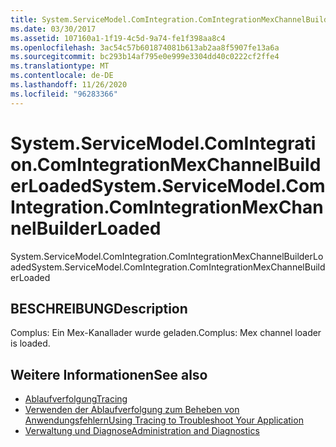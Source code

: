 ```yaml
---
title: System.ServiceModel.ComIntegration.ComIntegrationMexChannelBuilderLoaded
ms.date: 03/30/2017
ms.assetid: 107160a1-1f19-4c5d-9a74-fe1f398aa8c4
ms.openlocfilehash: 3ac54c57b601874081b613ab2aa8f5907fe13a6a
ms.sourcegitcommit: bc293b14af795e0e999e3304dd40c0222cf2ffe4
ms.translationtype: MT
ms.contentlocale: de-DE
ms.lasthandoff: 11/26/2020
ms.locfileid: "96283366"
---
```

# <a name="systemservicemodelcomintegrationcomintegrationmexchannelbuilderloaded"></a><span data-ttu-id="6b39b-102">System.ServiceModel.ComIntegration.ComIntegrationMexChannelBuilderLoaded</span><span class="sxs-lookup"><span data-stu-id="6b39b-102">System.ServiceModel.ComIntegration.ComIntegrationMexChannelBuilderLoaded</span></span>

<span data-ttu-id="6b39b-103">System.ServiceModel.ComIntegration.ComIntegrationMexChannelBuilderLoaded</span><span class="sxs-lookup"><span data-stu-id="6b39b-103">System.ServiceModel.ComIntegration.ComIntegrationMexChannelBuilderLoaded</span></span>  
  
## <a name="description"></a><span data-ttu-id="6b39b-104">BESCHREIBUNG</span><span class="sxs-lookup"><span data-stu-id="6b39b-104">Description</span></span>  

 <span data-ttu-id="6b39b-105">Complus: Ein Mex-Kanallader wurde geladen.</span><span class="sxs-lookup"><span data-stu-id="6b39b-105">Complus: Mex channel loader is loaded.</span></span>  
  
## <a name="see-also"></a><span data-ttu-id="6b39b-106">Weitere Informationen</span><span class="sxs-lookup"><span data-stu-id="6b39b-106">See also</span></span>

- [<span data-ttu-id="6b39b-107">Ablaufverfolgung</span><span class="sxs-lookup"><span data-stu-id="6b39b-107">Tracing</span></span>](index.md)
- [<span data-ttu-id="6b39b-108">Verwenden der Ablaufverfolgung zum Beheben von Anwendungsfehlern</span><span class="sxs-lookup"><span data-stu-id="6b39b-108">Using Tracing to Troubleshoot Your Application</span></span>](using-tracing-to-troubleshoot-your-application.md)
- [<span data-ttu-id="6b39b-109">Verwaltung und Diagnose</span><span class="sxs-lookup"><span data-stu-id="6b39b-109">Administration and Diagnostics</span></span>](../index.md)
